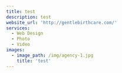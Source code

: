 ```yaml
---
title: test
description: test
website_url: 'http://gentlebirthcare.com/'
services:
  - Web Design
  - Photo
  - Video
images:
  - image_path: /img/agency-1.jpg
    title: 'test'
---
```



